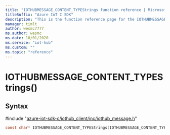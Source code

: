 ```yaml
---                             
title: "IOTHUBMESSAGE_CONTENT_TYPEStrings function reference | Microsoft Docs" 
titleSuffix: "Azure IoT C SDK"            
description: "This is the function reference page for the IOTHUBMESSAGE_CONTENT_TYPEStrings() function in the Azure IoT C SDK. This SDK is used with Azure IoT Hub and Azure IoT Hub Device Provisioning Service"            
manager: timlt                 
author: wesmc7777              
ms.author: wesmc               
ms.date: 10/01/2020                    
ms.service: "iot-hub"             
ms.custom: ""                
ms.topic: "reference"        
---                            
```


# IOTHUBMESSAGE_CONTENT_TYPEStrings()

## Syntax

\#include "[azure-iot-sdk-c/iothub_client/inc/iothub_message.h](../iothub-message-h.md)"  
```C
const char* IOTHUBMESSAGE_CONTENT_TYPEStrings(IOTHUBMESSAGE_CONTENT_TYPE  value);
```

